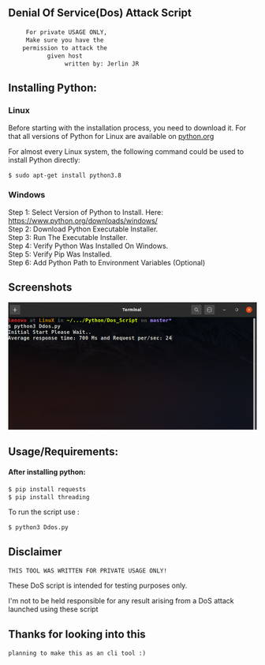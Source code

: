 
## Denial Of Service(Dos) Attack Script

    
   
         
         For private USAGE ONLY,
         Make sure you have the
        permission to attack the
               given host
                    written by: Jerlin JR

## Installing Python:

### Linux

Before starting with the installation process, you need to download it. 
For that all versions of Python for Linux are available on [python.org](https://www.python.org/downloads/)
    
For almost every Linux system, the following command could be used to install Python directly:



    $ sudo apt-get install python3.8


### Windows

Step 1: Select Version of Python to Install. Here: https://www.python.org/downloads/windows/   
Step 2: Download Python Executable Installer.  
Step 3: Run The Executable Installer.  
Step 4: Verify Python Was Installed On Windows.  
Step 5: Verify Pip Was Installed.  
Step 6: Add Python Path to Environment Variables (Optional)
## Screenshots

![Alt text](/image/screenshot.png?raw=true "")



## Usage/Requirements:
#### After installing python:

    $ pip install requests
    $ pip install threading

To run the script use :
    
    $ python3 Ddos.py





## Disclaimer 

    THIS TOOL WAS WRITTEN FOR PRIVATE USAGE ONLY!

   
These DoS script is intended for testing purposes only.   

I'm not to be held responsible for any result arising from a DoS attack launched using these script
## Thanks for looking into this

    planning to make this as an cli tool :)
